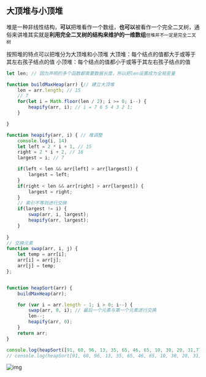 ## 大顶堆与小顶堆

堆是一种非线性结构，**可以**把堆看作一个数组，**也可以**被看作一个完全二叉树，通俗来讲堆其实就是**利用完全二叉树的结构来维护的一维数组**`但堆并不一定是完全二叉树`

按照堆的特点可以把堆分为大顶堆和小顶堆
 大顶堆：每个结点的值都大于或等于其左右孩子结点的值
 小顶堆：每个结点的值都小于或等于其左右孩子结点的值

```javascript
let len; // 因为声明的多个函数都需要数据长度，所以把len设置成为全局变量

function buildMaxHeap(arr) {// 建立大顶堆
    len = arr.length; // 15
    // 7
    for(let i = Math.floor(len / 2); i >= 0; i--) {
        heapify(arr, i); // i = 7 6 5 4 3 2 1;
    }

}

function heapify(arr, i) { // 堆调整
    console.log(i, 14)
    let left = 2 * i + 1, // 15
    right = 2 * i + 2, // 16
    largest = i; // 7

    if(left < len && arr[left] > arr[largest]) {
        largest = left;
    }
    if(right < len && arr[right] > arr[largest]) {
        largest = right;
    }
    // 索引不等则进行交换
    if(largest != i) {
        swap(arr, i, largest);
        heapify(arr, largest);
    }
    
}
// 交换元素
function swap(arr, i, j) {
    let temp = arr[i];
    arr[i] = arr[j];
    arr[j] = temp;
};


function heapSort(arr) {
    buildMaxHeap(arr);

    for (var i = arr.length - 1; i > 0; i--) {
        swap(arr, 0, i); // 最后一个元素与第一个元素进行交换
        len--;
        heapify(arr, 0);
    }
    return arr;
}

console.log(heapSort([91, 60, 96, 13, 35, 65, 46, 65, 10, 30, 20, 31,77, 81, 22]));
// console.log(heapSort[91, 60, 96, 13, 35, 65, 46, 65, 10, 30, 20, 31,77, 81, 22]);
```

![img](https://images2017.cnblogs.com/blog/849589/201710/849589-20171015231308699-356134237.gif)